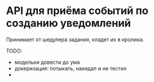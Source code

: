 # API для приёма событий по созданию уведомлений 

Принимает от шедулера задания, кладет их в кролика.

TODO:
- модельки довести до ума
- докеризация: потыкать, накидал и не тестил
- 